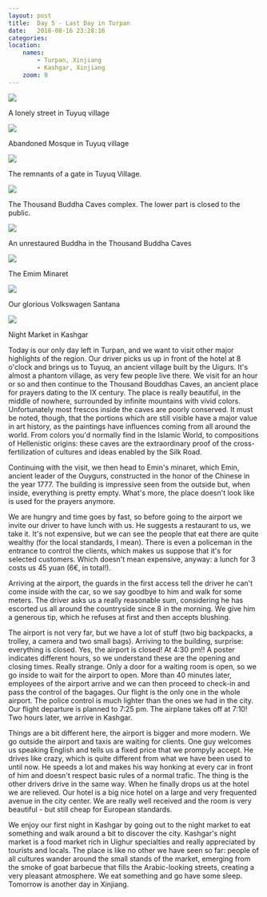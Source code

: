 ```yaml
---
layout: post
title:  Day 5 - Last Day in Turpan
date:   2018-08-16 23:28:16
categories: 
location:
    names:
        - Turpan, Xinjiang
        - Kashgar, Xinjiang
    zoom: 8
---
```

<div class="post-image">
    <img src="https://s3.eu-west-3.amazonaws.com/com.simonecivetta.centralasia2018/1534433116.75981-1.jpeg" />
    <p class="post-image-caption">A lonely street in Tuyuq village</p>
</div>

<div class="post-image">
    <img src="https://s3.eu-west-3.amazonaws.com/com.simonecivetta.centralasia2018/1534433116.75981-4.jpeg" />
    <p class="post-image-caption">Abandoned Mosque in Tuyuq village</p>
</div>

<div class="post-image">
    <img src="https://s3.eu-west-3.amazonaws.com/com.simonecivetta.centralasia2018/1534433116.75981-6.jpeg" />
    <p class="post-image-caption">The remnants of a gate in Tuyuq Village.</p>
</div>

<div class="post-image">
    <img src="https://s3.eu-west-3.amazonaws.com/com.simonecivetta.centralasia2018/1534433116.75981-5.jpeg" />
    <p class="post-image-caption">The Thousand Buddha Caves complex. The lower part is closed to the public.</p>
</div>

<div class="post-image">
    <img src="https://s3.eu-west-3.amazonaws.com/com.simonecivetta.centralasia2018/1534433116.75981-0.jpeg" />
    <p class="post-image-caption">An unrestaured Buddha in the Thousand Buddha Caves</p>
</div>

<div class="post-image">
    <img src="https://s3.eu-west-3.amazonaws.com/com.simonecivetta.centralasia2018/1534433116.75981-2.jpeg" />
    <p class="post-image-caption">The Emim Minaret</p>
</div>

<div class="post-image">
    <img src="https://s3.eu-west-3.amazonaws.com/com.simonecivetta.centralasia2018/1534433116.75981-3.jpeg" />
    <p class="post-image-caption">Our glorious Volkswagen Santana</p>
</div>

<div class="post-image">
    <img src="https://s3.eu-west-3.amazonaws.com/com.simonecivetta.centralasia2018/1534433116.75981-7.jpeg" />
    <p class="post-image-caption">Night Market in Kashgar</p>
</div>


Today is our only day left in Turpan, and we want to visit other major highlights of the region. Our driver picks us up in front of the hotel at 8 o'clock and brings us to Tuyuq, an ancient village built by the Uigurs. It's almost a phantom village, as very few people live there.
We visit for an hour or so and then continue to the Thousand Bouddhas Caves, an ancient place for prayers dating to the IX century. The place is really beautiful, in the middle of nowhere, surrounded by infinite mountains with vivid colors. Unfortunately most frescos inside the caves are poorly conserved.
It must be noted, though, that the portions which are still visible have a major value in art history, as the paintings have influences coming from all around the world. From colors you'd normally find in the Islamic World, to compositions of Hellenistic origins: these caves are the extraordinary proof of the cross-fertilization of cultures and ideas enabled by the Silk Road.

Continuing with the visit, we then head to Emin's minaret, which Emin, ancient leader of the Ouygurs, constructed in the honor of the Chinese in the year 1777. The building is impressive seen from the outside but, when inside, everything is pretty empty. What's more, the place doesn't look like is used for the prayers anymore.

We are hungry and time goes by fast, so before going to the airport we invite our driver to have lunch with us. He suggests a restaurant to us, we take it. It's not expensive, but we can see the people that eat there are quite wealthy (for the local standards, I mean). There is even a policeman in the entrance to control the clients, which makes us suppose that it's for selected customers. Which doesn't mean expensive, anyway: a lunch for 3 costs us 45 yuan (6€, in total!). 

Arriving at the airport, the guards in the first access tell the driver he can't come inside with the car, so we say goodbye to him and walk for some meters. The driver asks us a really reasonable sum, considering he has escorted us all around the countryside since 8 in the morning. We give him a generous tip, which he refuses at first and then accepts blushing.

The airport is not very far, but we have a lot of stuff (two big backpacks, a trolley, a camera and two small bags). Arriving to the building, surprise: everything is closed. Yes, the airport is closed! At 4:30 pm!! A poster indicates different hours, so we understand these are the opening and closing times. Really strange. Only a door for a waiting room is open, so we go inside to wait for the airport to open. More than 40 minutes later, employees of the airport arrive and we can then proceed to check-in and pass the control of the bagages. Our flight is the only one in the whole airport. The police control is much lighter than the ones we had in the city.
Our flight departure is planned to 7:25 pm. The airplane takes off at 7:10! Two hours later, we arrive in Kashgar. 

Things are a bit different here, the airport is bigger and more modern. We go outside the airport and taxis are waiting for clients. One guy welcomes us speaking English and tells us a fixed price that we prompyly accept. He drives like crazy, which is quite different from what we have been used to until now. He speeds a lot and makes his way honking at every car in front of him and doesn't respect basic rules of a normal trafic. The thing is the other drivers drive in the same way. When he finally drops us at the hotel we are relieved.
Our hotel is a big nice hotel on a large and very frequented avenue in the city center. We are really well received and the room is very beautiful - but still cheap for European standards. 

We enjoy our first night in Kashgar by going out to the night market to eat something and walk around a bit to discover the city. Kashgar's night market is a food market rich in Uighur specialties and really appreciated by tourists and locals. The place is like no other we have seen so far: people of all cultures wander around the small stands of the market, emerging from the smoke of goat barbecue that fills the Arabic-looking streets, creating a very pleasant atmosphere. 
We eat something and go have some sleep. Tomorrow is another day in Xinjiang.
